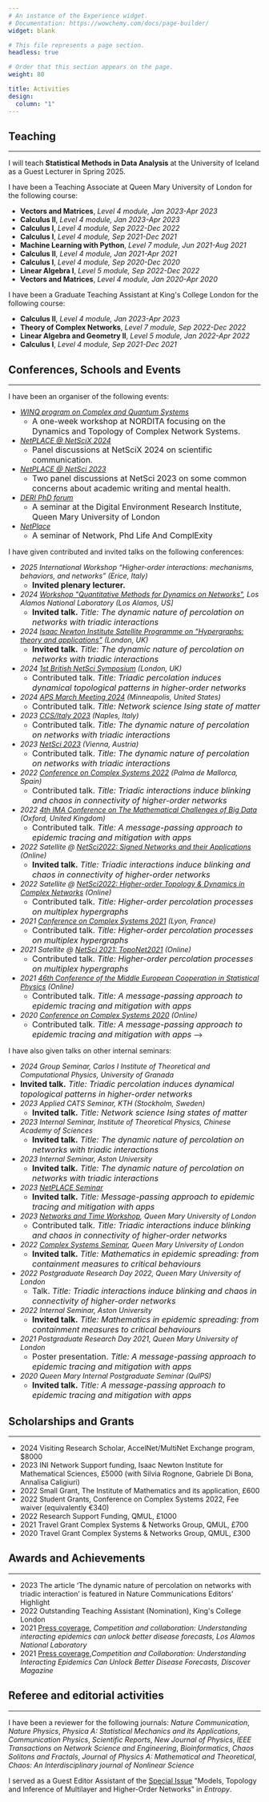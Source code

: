```yaml
---
# An instance of the Experience widget.
# Documentation: https://wowchemy.com/docs/page-builder/
widget: blank

# This file represents a page section.
headless: true

# Order that this section appears on the page.
weight: 80

title: Activities
design:
  column: "1"
---
```

## Teaching
***
I will teach **Statistical Methods in Data Analysis** at the University of Iceland as a Guest Lecturer in Spring 2025.

I have been a Teaching Associate at Queen Mary University of London for the following course:
- **Vectors and Matrices**, *Level 4 module, Jan 2023-Apr 2023*
- **Calculus II**, *Level 4 module, Jan 2023-Apr 2023*
- **Calculus I**, *Level 4 module, Sep 2022-Dec 2022*
- **Calculus I**, *Level 4 module, Sep 2021-Dec 2021*
- **Machine Learning with Python**, *Level 7 module, Jun 2021-Aug 2021*
- **Calculus II**, *Level 4 module, Jan 2021-Apr 2021*
- **Calculus I**, *Level 4 module, Sep 2020-Dec 2020*
- **Linear Algebra I**, *Level 5 module, Sep 2022-Dec 2022*
- **Vectors and Matrices**, *Level 4 module, Jan 2020-Apr 2020*

I have been a Graduate Teaching Assistant at King's College London for the following course:
- **Calculus II**, *Level 4 module, Jan 2023-Apr 2023*
- **Theory of Complex Networks**, *Level 7 module, Sep 2022-Dec 2022*
- **Linear Algebra and Geometry II**, *Level 5 module, Jan 2022-Apr 2022*
- **Calculus I**, *Level 4 module, Sep 2021-Dec 2021*

## Conferences, Schools and Events
***
I have been an organiser of the following events:
- *[WINQ program on Complex and Quantum Systems](https://indico.fysik.su.se/event/8139/)*
  - <font size=3> A one-week workshop at NORDITA focusing on the Dynamics and Topology of Complex Network Systems.  </font> 
- *[NetPLACE @ NetSciX 2024](https://sites.google.com/view/netplace/panelsconferences/netscix2024)*
  -  <font size=3> Panel discussions at NetSciX 2024 on scientific communication.</font> 
- *[NetPLACE @ NetSci 2023](https://netsci2023.wixsite.com/netsci2023/program)*
  - <font size=3> Two panel discussions at NetSci 2023 on some common concerns about academic writing and mental health.  </font> 
- *[DERI PhD forum](https://www.qmul.ac.uk/deri/networks/deri-phd-forum-/)*
  - <font size=3> A seminar at the Digital Environment Research Institute, Queen Mary University of London </font>
- *[NetPlace](https://netplace.site)*
  - <font size=3> A seminar of Network, Phd Life And ComplExity </font>

I have given contributed and invited talks on the following conferences:
- *2025 International Workshop “Higher-order interactions: mechanisms, behaviors, and networks” (Erice, Italy)*  
  - <font size=3><b>Invited plenary lecturer.</b></font>
- *2024 [Workshop "Quantitative Methods for Dynamics on Networks"](https://web.cvent.com/event/f7ca64bc-7839-4911-bf0b-f37522c84809/summary), Los Alamos National Laboratory (Los Alamos, US]*  
  - <font size=3><b>Invited talk.</b> *Title: The dynamic nature of percolation on networks with triadic interactions*</font>
- *2024 [Isaac Newton Institute Satellite Programme on “Hypergraphs: theory and applications”](https://www.newton.ac.uk/event/hta/) (London, UK)*
  - <font size=3><b>Invited talk.</b> *Title: The dynamic nature of percolation on networks with triadic interactions*</font>
- *2024 [1st British NetSci Symposium](https://www.netsci.uk/program-31th-may.html) (London, UK)*  
  - <font size=3>Contributed talk. *Title: Triadic percolation induces dynamical topological patterns in higher-order networks*</font>
- *2024 [APS March Meeting 2024](https://march.aps.org/) (Minneapolis, United States)*  
  - <font size=3>Contributed talk. *Title: Network science Ising state of matter*</font>
- *2023 [CCS/Italy 2023](https://italy.cssociety.org/index.php/2023/05/23/ccs-italy-conference-2023/) (Naples, Italy)*  
  - <font size=3>Contributed talk. *Title: The dynamic nature of percolation on networks with triadic interactions*</font>
- *2023 [NetSci 2023](https://netsci2023.wixsite.com/netsci2023) (Vienna, Austria)*  
  - <font size=3>Contributed talk. *Title: The dynamic nature of percolation on networks with triadic interactions*</font>
- *2022 [Conference on Complex Systems 2022](https://www.ccs2022.org/) (Palma de Mallorca, Spain)*  
  - <font size=3>Contributed talk. *Title: Triadic interactions induce blinking and chaos in connectivity of higher-order networks*</font>
- *2022 [4th IMA Conference on The Mathematical Challenges of Big Data](https://ima.org.uk/17625/4th-ima-conference-on-the-mathematical-challenges-of-big-data/) (Oxford, United Kingdom)*  
  - <font size=3>Contributed talk. *Title: A message-passing approach to epidemic tracing and mitigation with apps*</font>
- *2022 Satellite @ [NetSci2022: Signed Networks and their Applications](https://sites.google.com/view/signednetworkssatellite/home) (Online)*  
  - <font size=3><b>Invited talk.</b> *Title: Triadic interactions induce blinking and chaos in connectivity of higher-order networks*</font>
- *2022 Satellite @ [NetSci2022: Higher-order Topology & Dynamics in Complex Networks](http://www-f1.ijs.si/~tadic/Workshops/NetSci22_ssHOTDyn/) (Online)*  
  - <font size=3>Contributed talk. *Title: Higher-order percolation processes on multiplex hypergraphs*</font>
- *2021 [Conference on Complex Systems 2021](https://ccs2021.univ-lyon1.fr) (Lyon, France)*  
  - <font size=3>Contributed talk. *Title: Higher-order percolation processes on multiplex hypergraphs*</font>
- *2021 Satellite @ [NetSci 2021: TopoNet2021](https://sites.google.com/view/toponets2021/home-page) (Online)*  
  - <font size=3>Contributed talk. *Title: Higher-order percolation processes on multiplex hypergraphs*</font>
- *2021 [46th Conference of the Middle European Cooperation in Statistical Physics](https://meco46.sciencesconf.org/) (Online)*  
  - <font size=3>Contributed talk. *Title: A message-passing approach to epidemic tracing and mitigation with apps*</font>
- *2020 [Conference on Complex Systems 2020](http://ccs2020.web.auth.gr/) (Online)*  
  - <font size=3>Contributed talk. *Title: A message-passing approach to epidemic tracing and mitigation with apps*</font> -->

I have also given talks on other internal seminars:

-  *2024 Group Seminar, Carlos I Institute of Theoretical and Computational Physics, University of Granada*  
  - <font size=3><b>Invited talk.</b> *Title: Triadic percolation induces dynamical topological patterns in higher-order networks*</font>
- *2023 Applied CATS Seminar, KTH (Stockholm, Sweden)*  
  - <font size=3><b>Invited talk.</b> *Title: Network science Ising states of matter*</font>
- *2023 Internal Seminar, Institute of Theoretical Physics, Chinese Academy of Sciences*  
  - <font size=3><b>Invited talk.</b> *Title: The dynamic nature of percolation on networks with triadic interactions*</font>
- *2023 Internal Seminar, Aston University*  
  - <font size=3><b>Invited talk.</b> *Title: The dynamic nature of percolation on networks with triadic interactions*</font>
- *2023 [NetPLACE Seminar](https://sites.google.com/view/netplace/)*  
  - <font size=3><b>Invited talk.</b> *Title: Message-passing approach to epidemic tracing and mitigation with apps*</font>
- *2023 [Networks and Time Workshop](https://www.monmeetings.org/time_net/), Queen Mary University of London*  
  - <font size=3>Contributed talk. *Title: Triadic interactions induce blinking and chaos in connectivity of higher-order networks*</font>
- *2022 [Complex Systems Seminar](https://www.qmul.ac.uk/maths/research/seminars/complex-systems/), Queen Mary University of London*  
  - <font size=3><b>Invited talk.</b> *Title: Mathematics in epidemic spreading: from containment measures to critical behaviours*</font>
- *2022 Postgraduate Research Day 2022, Queen Mary University of London*  
  - <font size=3>Talk. *Title: Triadic interactions induce blinking and chaos in connectivity of higher-order networks*</font>
- *2022 Internal Seminar, Aston University*  
  - <font size=3><b>Invited talk.</b> *Title: Mathematics in epidemic spreading: from containment measures to critical behaviours*</font>
- *2021 Postgraduate Research Day 2021, Queen Mary University of London*  
  - <font size=3>Poster presentation. *Title: A message-passing approach to epidemic tracing and mitigation with apps*</font>
- *2020 Queen Mary Internal Postgraduate Seminar (QuIPS)*  
  - <font size=3><b>Invited talk.</b> *Title: A message-passing approach to epidemic tracing and mitigation with apps*</font>

## Scholarships and Grants
***
- 2024 Visiting Research Scholar, AccelNet/MultiNet Exchange program, $8000
- 2023 INI Network Support funding, Isaac Newton Institute for Mathematical Sciences, £5000 (with Silvia Rognone, Gabriele Di Bona, Annalisa Caligiuri)
- 2022 Small Grant, The Institute of Mathematics and its application, £600
- 2022 Student Grants, Conference on Complex Systems 2022, Fee waiver (equivalently €340)
- 2022 Research Support Funding, QMUL, £1000
- 2021 Travel Grant Complex Systems \& Networks Group, QMUL, £700
- 2020 Travel Grant Complex Systems \& Networks Group, QMUL, £300

## Awards and Achievements
***
- 2023 The article ‘The dynamic nature of percolation on networks with triadic interaction’ is featured in Nature Communications Editors’ Highlight
- 2022 Outstanding Teaching Assistant (Nomination), King's College London
- 2021 [Press coverage](https://discover.lanl.gov/news/discover-disease-forecasts), *Competition and collaboration: Understanding interacting epidemics can unlock better disease forecasts, Los Alamos National Laboratory*
- 2021 [Press coverage](https://www.discovermagazine.com/technology/competition-and-collaboration-understanding-interacting-epidemics-can-unlock),*Competition and Collaboration: Understanding Interacting Epidemics Can Unlock Better Disease Forecasts, Discover Magazine*

## Referee and editorial activities
***
I have been a reviewer for the following journals:
*Nature Communication*, *Nature Physics*, *Physica A: Statistical Mechanics and its Applications*, *Communication Physics*, *Scientific Reports*, *New Journal of Physics*, *IEEE Transactions on Network Science and Engineering*, *Bioinformatics*, *Chaos Solitons and Fractals*, *Journal of Physics A: Mathematical and Theoretical*, *Chaos: An Interdisciplinary journal of Nonlinear Science*

I served as a Guest Editor Assistant of the [Special Issue](https://www.mdpi.com/journal/entropy/special_issues/587BHCLBQQ) "Models, Topology and Inference of Multilayer and Higher-Order Networks" in *Entropy*.